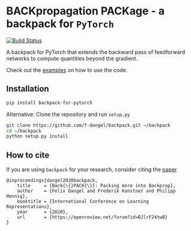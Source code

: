 # BACKpropagation PACKage - a backpack for `PyTorch`
[![Build Status](https://travis-ci.org/f-dangel/backpack.svg?branch=master)](https://travis-ci.org/f-dangel/backpack)


A backpack for PyTorch that extends the backward pass of feedforward networks to compute quantities beyond the gradient.

Check out the [examples](https://f-dangel.github.io/backpack/) on how to use the code.

## Installation
```bash
pip install backpack-for-pytorch
```

Alternative: Clone the repository and run `setup.py`
```bash
git clone https://github.com/f-dangel/backpack.git ~/backpack
cd ~/backpack
python setup.py install
```

## How to cite
If you are using `backpack` for your research, consider citing the [paper](https://openreview.net/forum?id=BJlrF24twB) 
```
@inproceedings{dangel2020backpack,
    title     = {Back{\{}PACK{\}}: Packing more into Backprop},
    author    = {Felix Dangel and Frederik Kunstner and Philipp Hennig},
    booktitle = {International Conference on Learning Representations},
    year      = {2020},
    url       = {https://openreview.net/forum?id=BJlrF24twB}
}
```

